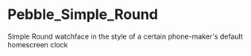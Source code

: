 # Pebble_Simple_Round
Simple Round watchface in the style of a certain phone-maker's default homescreen clock

